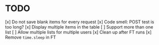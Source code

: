 # TODO

[x] Do not save blank items for every request
[x] Code smell: POST test is too long?
[x] Display multiple items in the table
[ ] Support more than one list
[ ] Allow multiple lists for multiple users
[x] Clean up after FT runs
[x] Remove `time.sleep` in FT